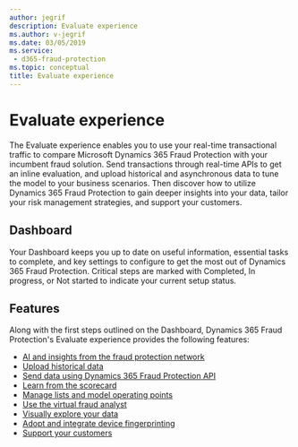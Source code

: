 ```yaml
---
author: jegrif
description: Evaluate experience
ms.author: v-jegrif
ms.date: 03/05/2019
ms.service:
 - d365-fraud-protection
ms.topic: conceptual
title: Evaluate experience
---
```



# Evaluate experience

The Evaluate experience enables you to use your real-time transactional traffic to compare Microsoft Dynamics 365 Fraud Protection with your incumbent fraud solution. Send transactions through real-time APIs to get an inline evaluation, and upload historical and asynchronous data to tune the model to your business scenarios. Then discover how to utilize Dynamics 365 Fraud Protection to gain deeper insights into your data, tailor your risk management strategies, and support your customers.

## Dashboard 
Your Dashboard keeps you up to date on useful information, essential tasks to complete, and key settings to configure to get the most out of Dynamics 365 Fraud Protection. Critical steps are marked with Completed, In progress, or Not started to indicate your current setup status.

## Features 
Along with the first steps outlined on the Dashboard, Dynamics 365 Fraud Protection's Evaluate experience provides the following features: 

- [AI and insights from the fraud protection network](fraud-protection-network.md)
- [Upload historical data](data-upload.md)
- [Send data using Dynamics 365 Fraud Protection API](send-real-time-api.md)
- [Learn from the scorecard](scorecard.md)
- [Manage lists and model operating points](lists-model-operating-points.md)
- [Use the virtual fraud analyst](virtual-fraud-analyst.md)
- [Visually explore your data](graph-explorer.md)
- [Adopt and integrate device fingerprinting](device-fingerprinting.md)
- [Support your customers](risk-support.md)
